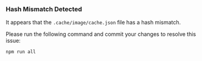 ### Hash Mismatch Detected

It appears that the `.cache/image/cache.json` file has a hash mismatch.

Please run the following command and commit your changes to resolve this issue:

```text
npm run all
```
